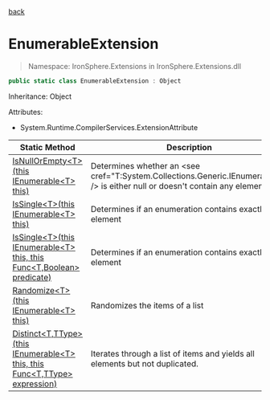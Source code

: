 ﻿[back](/IronSphere.Extensions/types)

# EnumerableExtension

> Namespace: IronSphere.Extensions in  IronSphere.Extensions.dll



```csharp
public static class EnumerableExtension : Object
```
Inheritance: Object



Attributes:
        
* System.Runtime.CompilerServices.ExtensionAttribute




| Static Method | Description |
| --- | --- |
| [IsNullOrEmpty&lt;T&gt;(this IEnumerable&lt;T&gt; this)](EnumerableExtension_IsNullOrEmpty-T-(IEnumerable-T-)) | Determines whether an &lt;see cref=&quot;T:System.Collections.Generic.IEnumerable`1&quot; /&gt; is either null or doesn&#39;t contain any elements |
| [IsSingle&lt;T&gt;(this IEnumerable&lt;T&gt; this)](EnumerableExtension_IsSingle-T-(IEnumerable-T-)) | Determines if an enumeration contains exactly one element |
| [IsSingle&lt;T&gt;(this IEnumerable&lt;T&gt; this, this Func&lt;T,Boolean&gt; predicate)](EnumerableExtension_IsSingle-T-(IEnumerable-T-,Func-T,Boolean-)) | Determines if an enumeration contains exactly one element |
| [Randomize&lt;T&gt;(this IEnumerable&lt;T&gt; this)](EnumerableExtension_Randomize-T-(IEnumerable-T-)) | Randomizes the items of a list |
| [Distinct&lt;T,TType&gt;(this IEnumerable&lt;T&gt; this, this Func&lt;T,TType&gt; expression)](EnumerableExtension_Distinct-T,TType-(IEnumerable-T-,Func-T,TType-)) | Iterates through a list of items and yields all elements but not duplicated. |
